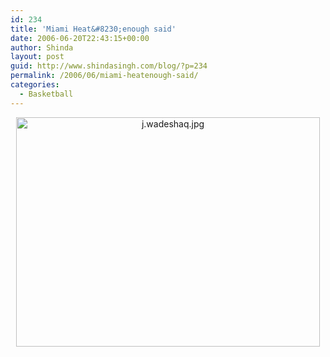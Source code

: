 ```yaml
---
id: 234
title: 'Miami Heat&#8230;enough said'
date: 2006-06-20T22:43:15+00:00
author: Shinda
layout: post
guid: http://www.shindasingh.com/blog/?p=234
permalink: /2006/06/miami-heatenough-said/
categories:
  - Basketball
---
```

<div style="text-align: center">
  <a class="imagelink" title="j.wadeshaq.jpg" href="http://www.shindasingh.com/blog/wp-content/uploads/2006/06/j.wadeshaq.jpg"><img width="486" height="367" id="image232" alt="j.wadeshaq.jpg" src="http://www.shindasingh.com/blog/wp-content/uploads/2006/06/j.wadeshaq.jpg" /></a>
</div>